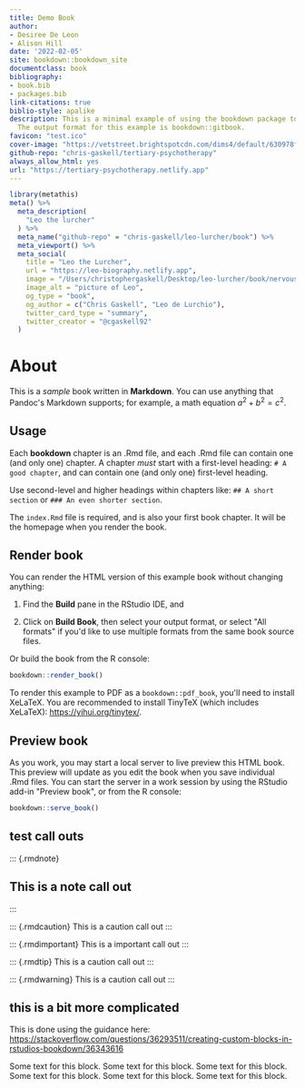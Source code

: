 ```yaml
---
title: Demo Book
author:
- Desiree De Leon
- Alison Hill
date: '2022-02-05'
site: bookdown::bookdown_site
documentclass: book
bibliography:
- book.bib
- packages.bib
link-citations: true
biblio-style: apalike
description: This is a minimal example of using the bookdown package to write a book.
  The output format for this example is bookdown::gitbook.
favicon: "test.ico"
cover-image: "https://vetstreet.brightspotcdn.com/dims4/default/630978f/2147483647/crop/0x0%2B0%2B0/resize/645x380/quality/90/?url=https%3A%2F%2Fvetstreet-brightspot.s3.amazonaws.com%2Fe0%2F88adb0c81f11e09b940050568d6ceb%2Ffile%2FLurcher-3-AP-645km081611.jpg"
github-repo: "chris-gaskell/tertiary-psychotherapy"
always_allow_html: yes
url: "https://tertiary-psychotherapy.netlify.app"
---
```



```r
library(metathis)
meta() %>%
  meta_description(
    "Leo the lurcher"
  ) %>% 
  meta_name("github-repo" = "chris-gaskell/leo-lurcher/book") %>% 
  meta_viewport() %>% 
  meta_social(
    title = "Leo the Lurcher",
    url = "https://leo-biography.netlify.app",
    image = "/Users/christophergaskell/Desktop/leo-lurcher/book/nervous_leo.jpg",
    image_alt = "picture of Leo",
    og_type = "book",
    og_author = c("Chris Gaskell", "Leo de Lurchio"),
    twitter_card_type = "summary",
    twitter_creator = "@cgaskell92"
  )
```


# About

This is a _sample_ book written in **Markdown**. You can use anything that Pandoc's Markdown supports; for example, a math equation $a^2 + b^2 = c^2$.

## Usage 

Each **bookdown** chapter is an .Rmd file, and each .Rmd file can contain one (and only one) chapter. A chapter *must* start with a first-level heading: `# A good chapter`, and can contain one (and only one) first-level heading.

Use second-level and higher headings within chapters like: `## A short section` or `### An even shorter section`.

The `index.Rmd` file is required, and is also your first book chapter. It will be the homepage when you render the book.

## Render book

You can render the HTML version of this example book without changing anything:

1. Find the **Build** pane in the RStudio IDE, and

1. Click on **Build Book**, then select your output format, or select "All formats" if you'd like to use multiple formats from the same book source files.

Or build the book from the R console:


```r
bookdown::render_book()
```

To render this example to PDF as a `bookdown::pdf_book`, you'll need to install XeLaTeX. You are recommended to install TinyTeX (which includes XeLaTeX): <https://yihui.org/tinytex/>.

## Preview book

As you work, you may start a local server to live preview this HTML book. This preview will update as you edit the book when you save individual .Rmd files. You can start the server in a work session by using the RStudio add-in "Preview book", or from the R console:


```r
bookdown::serve_book()
```




## test call outs

::: {.rmdnote}
## This is a note call out
:::

::: {.rmdcaution}
This is a caution call out
:::

::: {.rmdimportant}
This is a important call out
:::

::: {.rmdtip}
This is a caution call out
:::

::: {.rmdwarning}
This is a caution call out
:::

## this is a bit more complicated

This is done using the guidance here:
https://stackoverflow.com/questions/36293511/creating-custom-blocks-in-rstudios-bookdown/36343616

<div class="rmdcomment2">
<p>Some text for this block. Some text for this block. Some text for this block. Some text for this block. Some text for this block. Some text for this block.</p>
</div>




